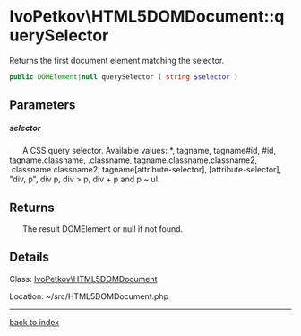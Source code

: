 # IvoPetkov\HTML5DOMDocument::querySelector

Returns the first document element matching the selector.

```php
public DOMElement|null querySelector ( string $selector )
```

## Parameters

##### selector

&nbsp;&nbsp;&nbsp;&nbsp;&nbsp;&nbsp;A CSS query selector. Available values: *, tagname, tagname#id, #id, tagname.classname, .classname, tagname.classname.classname2, .classname.classname2, tagname[attribute-selector], [attribute-selector], "div, p", div p, div > p, div + p and p ~ ul.

## Returns

&nbsp;&nbsp;&nbsp;&nbsp;&nbsp;&nbsp;The result DOMElement or null if not found.

## Details

Class: [IvoPetkov\HTML5DOMDocument](ivopetkov.html5domdocument.class.md)

Location: ~/src/HTML5DOMDocument.php

---

[back to index](index.md)

